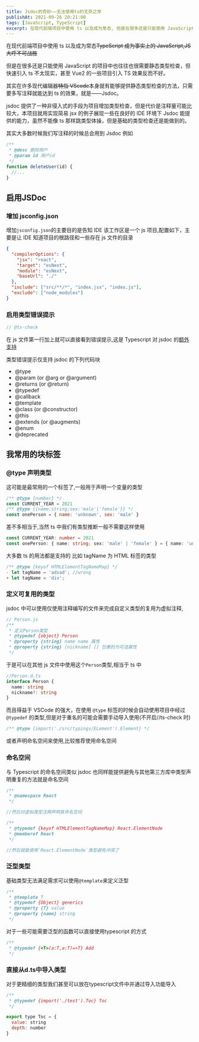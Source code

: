 ```yaml
---
title: Jsdoc的奇妙——无法使用ts的无奈之举
publishAt: 2021-09-26 20:21:00
tags: [JavaScript, TypeScript]
excerpt: 在现代前端项目中使用 ts 以及成为常态, 但是在很多还是只能使用 JavaScript 的项目中也往往也很需要静态类型检查, 但因为一些原因快速引入 ts 不太现实, 使用Jsdoc来标注类型可能是一种解决方法。
---
```

在现代前端项目中使用 ts 以及成为常态~~TypeScript 成为事实上的 JavaScript,JS 大呼不可战胜~~

但是在很多还是只能使用 JavaScript 的项目中也往往也很需要静态类型检查，但快速引入 ts 不太现实，甚至 Vue2 的一些项目引入 TS 效果反而不好。

其实在许多现代编辑器~~特指 VScode~~本身就有能够提供静态类型检查的方法，只需要多写注释就能达到 ts 的效果，就是——Jsdoc。

jsdoc 提供了一种非侵入式的手段为项目增加类型检查，但是代价是注释量可能比较大，本项目就用实现简易 jsx 的例子展现一些在良好的 IDE 环境下 Jsdoc 能提供的能力，虽然不能像 ts 那样跳类型体操，但是基础的类型检查还是能做到的。

其实大多数时候我们写注释的时候总会用到 Jsdoc 例如

```javascript
/**
 * @desc 删除用户
 * @param id 用户id
 */
function deleteUser(id) {
  //...
}
```

## 启用JSDoc

### 增加 jsconfig.json

增加`jsconfig.json`的主要目的是告知 IDE 该工作区是一个 js 项目,配置如下，主要是让 IDE 知道项目的根路径和一些存在 js 文件的目录

```json
{
  "compilerOptions": {
    "jsx": "react",
    "target": "esNext",
    "module": "esNext",
    "baseUrl": "./"
  },
  "include": ["src/**/*", "index.jsx", "index.js"],
  "exclude": ["node_modules"]
}
```

### 启用类型错误提示

```javascript
// @ts-check
```

在 js 文件第一行加上就可以直接看到错误提示,这是 Typescript 对 jsdoc 的[额外支持](https://www.typescriptlang.org/docs/handbook/jsdoc-supported-types.html)

类型错误提示仅支持 jsdoc 的下列代码块

- @type
- @param (or @arg or @argument)
- @returns (or @return)
- @typedef
- @callback
- @template
- @class (or @constructor)
- @this
- @extends (or @augments)
- @enum
- @deprecated

## 我常用的块标签

### @type 声明类型

这可能是最常用的一个标签了,一般用于声明一个变量的类型

```javascript
/** @type {number} */
const CURRENT_YEAR = 2021
/** @type {{name:string;sex:'male'|'female'}} */
const onePerson = { name: 'unknown', sex: 'male' }
```

差不多相当于,当然 ts 中我们有类型推断一般不需要这样使用

```typescript
const CURRENT_YEAR: number = 2021
const onePerson: { name: string; sex: 'male' | 'female' } = { name: 'unknown', sex: 'male' }
```

大多数 ts 的用法都是支持的 比如 tagName 为 HTML 标签的类型

```javascript {diff}
/** @type {keyof HTMLElementTagNameMap} */
- let tagName = 'adsad'; //wrong
+ let tagName = 'div';
```

### 定义可复用的类型

jsdoc 中可以使用仅使用注释编写的文件来完成自定义类型的复用为虚拟注释,

```javascript
// Person.js
/**
 * 定义Person类型
 * @typedef {object} Person
 * @property {string} name name 属性
 * @property {string} [nickname] [] 包裹的为可选属性
 */
```

于是可以在其他 js 文件中使用这个`Person`类型,相当于 ts 中

```typescript
//Person.d.ts
interface Person {
  name: string
  nickname?: string
}
```

而且得益于 VSCode 的强大，在使用 `@type` 标签的时候会自动使用项目中经过 `@typedef` 的类型,但是对于重名的可能会需要手动导入使用(不开启//ts-check 时)

```javascript
/** @type {import('./src/typings/ELement').Element} */
```

或者声明命名空间来使用,比较推荐使用命名空间

### 命名空间

与 Typescript 的命名空间类似 jsdoc 也同样能提供避免与其他第三方库中类型声明重复的方法就是命名空间

```javascript
/**
 * @namespace React
 */

//然后对虚拟类型注释声明其命名空间

/**
 * @typedef {keyof HTMLElementTagNameMap} React.ElementNode
 * @memberof React
 */

//然后就能使用`React.ElementNode`类型避免冲突了
```
 
 ### 泛型类型

基础类型无法满足需求可以使用`@template`来定义泛型

```javascript
/**
 * @template T
 * @typedef {Object} generics
 * @property {T} value
 * @property {name} string
 */
```

对于一些可能需要泛型的函数可以直接使用typescript 的方式

```javascript
/**
 * @typedef {<T>(a:T,a:T)=>T} Add
 */
```

### 直接从d.ts中导入类型

对于更精细的类型我们甚至可以放在typescript文件中并通过导入功能导入

```javascript:import.js
/**
 * @typedef {import('./test').Toc} Toc
 */
```

```typescript:export.js
export type Toc = {
  value: string
  depth: number
}
```
